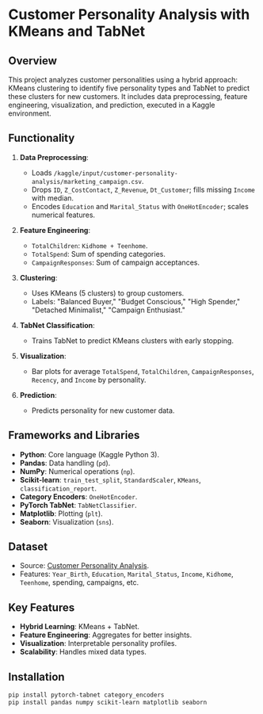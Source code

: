 # Customer Personality Analysis with KMeans and TabNet

## Overview
This project analyzes customer personalities using a hybrid approach: KMeans clustering to identify five personality types and TabNet to predict these clusters for new customers. It includes data preprocessing, feature engineering, visualization, and prediction, executed in a Kaggle environment.

## Functionality
1. **Data Preprocessing**:
   - Loads `/kaggle/input/customer-personality-analysis/marketing_campaign.csv`.
   - Drops `ID`, `Z_CostContact`, `Z_Revenue`, `Dt_Customer`; fills missing `Income` with median.
   - Encodes `Education` and `Marital_Status` with `OneHotEncoder`; scales numerical features.

2. **Feature Engineering**:
   - `TotalChildren`: `Kidhome + Teenhome`.
   - `TotalSpend`: Sum of spending categories.
   - `CampaignResponses`: Sum of campaign acceptances.

3. **Clustering**:
   - Uses KMeans (5 clusters) to group customers.
   - Labels: "Balanced Buyer," "Budget Conscious," "High Spender," "Detached Minimalist," "Campaign Enthusiast."

4. **TabNet Classification**:
   - Trains TabNet to predict KMeans clusters with early stopping.

5. **Visualization**:
   - Bar plots for average `TotalSpend`, `TotalChildren`, `CampaignResponses`, `Recency`, and `Income` by personality.

6. **Prediction**:
   - Predicts personality for new customer data.

## Frameworks and Libraries
- **Python**: Core language (Kaggle Python 3).
- **Pandas**: Data handling (`pd`).
- **NumPy**: Numerical operations (`np`).
- **Scikit-learn**: `train_test_split`, `StandardScaler`, `KMeans`, `classification_report`.
- **Category Encoders**: `OneHotEncoder`.
- **PyTorch TabNet**: `TabNetClassifier`.
- **Matplotlib**: Plotting (`plt`).
- **Seaborn**: Visualization (`sns`).

## Dataset
- Source: [Customer Personality Analysis](https://www.kaggle.com/datasets/imakash3011/customer-personality-analysis).
- Features: `Year_Birth`, `Education`, `Marital_Status`, `Income`, `Kidhome`, `Teenhome`, spending, campaigns, etc.

## Key Features
- **Hybrid Learning**: KMeans + TabNet.
- **Feature Engineering**: Aggregates for better insights.
- **Visualization**: Interpretable personality profiles.
- **Scalability**: Handles mixed data types.

## Installation
```bash
pip install pytorch-tabnet category_encoders
pip install pandas numpy scikit-learn matplotlib seaborn
